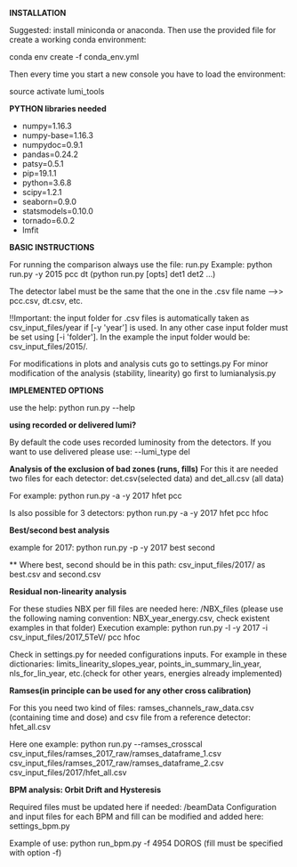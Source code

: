 **INSTALLATION**

Suggested: install miniconda or anaconda. Then use the provided file for create a working conda environment: 

conda env create -f conda_env.yml

Then every time you start a new console you have to load the environment:

source activate lumi_tools

**PYTHON libraries needed**

- numpy=1.16.3
- numpy-base=1.16.3
- numpydoc=0.9.1
- pandas=0.24.2
- patsy=0.5.1
- pip=19.1.1
- python=3.6.8
- scipy=1.2.1
- seaborn=0.9.0
- statsmodels=0.10.0
- tornado=6.0.2
- lmfit

**BASIC INSTRUCTIONS**

For running the comparison always use the file: run.py
Example: python run.py -y 2015 pcc dt (python run.py [opts] det1 det2 ...)

The detector label must be the same that the one in the .csv file name -->> pcc.csv, dt.csv, etc.

!!Important: the input folder for .csv files is automatically taken as csv_input_files/year if [-y 'year'] is used.
In any other case input folder must be set using [-i 'folder'].
In the example the input folder would be: csv_input_files/2015/.

For modifications in plots and analysis cuts go to settings.py
For minor modification of the analysis (stability, linearity) go first to lumianalysis.py

**IMPLEMENTED OPTIONS**

use the help: python run.py --help

**using recorded or delivered lumi?**

By default the code uses recorded luminosity from the detectors. If you want to use delivered please use: --lumi_type del

**Analysis of the exclusion of bad zones (runs, fills)**
For this it are needed two files for each detector: det.csv(selected data) and det_all.csv (all data)

For example: python run.py -a -y 2017 hfet pcc

Is also possible for 3 detectors: python run.py -a -y 2017 hfet pcc hfoc



**Best/second best analysis**

example for 2017: python run.py -p -y 2017 best second

** Where best, second should be in this path: csv_input_files/2017/ as best.csv and second.csv


**Residual non-linearity analysis**

For these studies NBX per fill files are needed here: /NBX_files (please use the following naming convention: NBX_year_energy.csv, check existent examples in that folder)
Execution example: python run.py -l -y 2017 -i csv_input_files/2017_5TeV/ pcc hfoc

Check in settings.py for needed configurations inputs. For example in these dictionaries: limits_linearity_slopes_year, points_in_summary_lin_year, nls_for_lin_year, etc.(check for other years, energies already implemented)

**Ramses(in principle can be used for any other cross calibration)**

For this you need two kind of files: ramses_channels_raw_data.csv (containing time and dose) and csv file from a reference detector: hfet_all.csv

Here one example:  python run.py --ramses_crosscal csv_input_files/ramses_2017_raw/ramses_dataframe_1.csv csv_input_files/ramses_2017_raw/ramses_dataframe_2.csv csv_input_files/2017/hfet_all.csv


**BPM analysis: Orbit Drift and Hysteresis**

Required files must be updated here if needed: /beamData
Configuration and input files for each BPM and fill can be modified and added here: settings_bpm.py

Example of use:
python run_bpm.py -f 4954 DOROS (fill must be specified with option -f)

